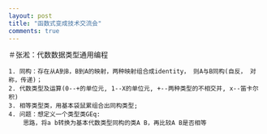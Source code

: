 ```yaml
---
layout: post
title: "函数式变成技术交流会"
comments: true
---
```


＃张淞：代数数据类型通用编程

    1. 同构：存在从A到B，B到A的映射，两种映射组合成identity， 则A与B同构(自反， 对称，传递)；
    2. 代数类型及运算(0--+的单位元, 1--X的单位元, +--两种类型的不相交并, x--笛卡尔积)
    3. 相等类型类，用基本袋鼠累组合出同构类型;
    4. 问题：想定义一个类型类GEq:
        思路，将a b转换为基本代数类型同构的类A B，再比较A B是否相等